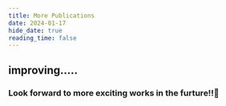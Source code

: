 ```yaml
---
title: More Publications
date: 2024-01-17
hide_date: true
reading_time: false
---
```

## improving..... 
### Look forward to more exciting works in the furture!!👏
